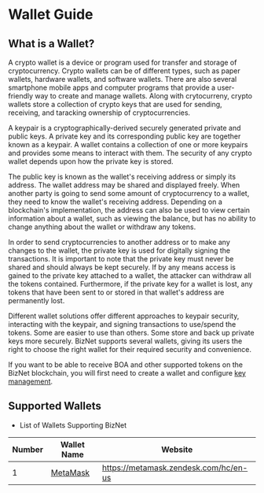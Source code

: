 # Wallet Guide

## What is a Wallet?
A crypto wallet is a device or program used for transfer and storage of cryptocurrency. Crypto wallets can be of different types, such as paper wallets, hardware wallets, and software wallets. There are also several smartphone mobile apps and computer programs that provide a user-friendly way to create and manage wallets. Along with crytocurreny, crypto wallets store a collection of crypto keys that are used for sending, receiving, and taracking ownership of cryptocurrencies.

A keypair is a cryptographically-derived securely generated private and public keys. A private key and its corresponding public key are together known as a keypair. A wallet contains a collection of one or more keypairs and provides some means to interact with them. The security of any crypto wallet depends upon how the private key is stored.

The public key is known as the wallet's receiving address or simply its address. The wallet address may be shared and displayed freely. When another party is going to send some amount of cryptocurrency to a wallet, they need to know the wallet's receiving address. Depending on a blockchain's implementation, the address can also be used to view certain information about a wallet, such as viewing the balance, but has no ability to change anything about the wallet or withdraw any tokens.

In order to send cryptocurrencies to another address or to make any changes to the wallet, the private key is used for digitally signing the transactions. It is important to note that the private key must never be shared and should always be kept securely. If by any means access is gained to the private key attached to a wallet, the attacker can withdraw all the tokens contained. Furthermore, if the private key for a wallet is lost, any tokens that have been sent to or stored in that wallet's address are permanently lost.

Different wallet solutions offer different approaches to keypair security, interacting with the keypair, and signing transactions to use/spend the tokens. 
Some are easier to use than others. Some store and back up private keys more securely. BizNet supports several wallets, giving its users the right to choose the right wallet for their required security and convenience.

If you want to be able to receive BOA and other supported tokens on the BizNet blockchain, you will first need to create a wallet and configure [key management](create-wallet.md).

## Supported Wallets

* List of Wallets Supporting BizNet

| Number | Wallet Name                            | Website                                         |
|--------|----------------------------------------|-------------------------------------------------|
| 1      | [MetaMask](tutorials/metamask.md)      | <https://metamask.zendesk.com/hc/en-us>         |
